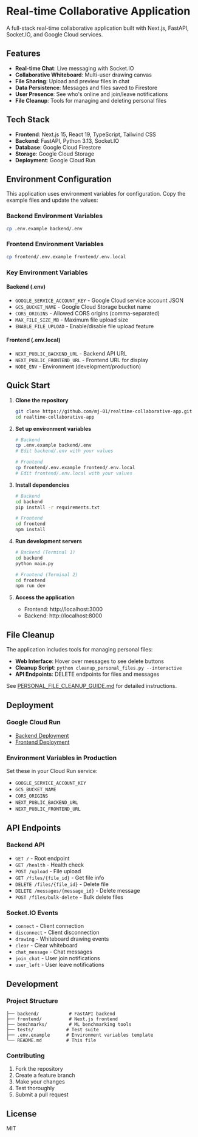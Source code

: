 # Real-time Collaborative Application

A full-stack real-time collaborative application built with Next.js, FastAPI, Socket.IO, and Google Cloud services.

## Features

- **Real-time Chat**: Live messaging with Socket.IO
- **Collaborative Whiteboard**: Multi-user drawing canvas
- **File Sharing**: Upload and preview files in chat
- **Data Persistence**: Messages and files saved to Firestore
- **User Presence**: See who's online and join/leave notifications
- **File Cleanup**: Tools for managing and deleting personal files

## Tech Stack

- **Frontend**: Next.js 15, React 19, TypeScript, Tailwind CSS
- **Backend**: FastAPI, Python 3.13, Socket.IO
- **Database**: Google Cloud Firestore
- **Storage**: Google Cloud Storage
- **Deployment**: Google Cloud Run

## Environment Configuration

This application uses environment variables for configuration. Copy the example files and update the values:

### Backend Environment Variables
```bash
cp .env.example backend/.env
```

### Frontend Environment Variables
```bash
cp frontend/.env.example frontend/.env.local
```

### Key Environment Variables

#### Backend (.env)
- `GOOGLE_SERVICE_ACCOUNT_KEY` - Google Cloud service account JSON
- `GCS_BUCKET_NAME` - Google Cloud Storage bucket name
- `CORS_ORIGINS` - Allowed CORS origins (comma-separated)
- `MAX_FILE_SIZE_MB` - Maximum file upload size
- `ENABLE_FILE_UPLOAD` - Enable/disable file upload feature

#### Frontend (.env.local)
- `NEXT_PUBLIC_BACKEND_URL` - Backend API URL
- `NEXT_PUBLIC_FRONTEND_URL` - Frontend URL for display
- `NODE_ENV` - Environment (development/production)

## Quick Start

1. **Clone the repository**
   ```bash
   git clone https://github.com/mj-01/realtime-collaborative-app.git
   cd realtime-collaborative-app
   ```

2. **Set up environment variables**
   ```bash
   # Backend
   cp .env.example backend/.env
   # Edit backend/.env with your values
   
   # Frontend
   cp frontend/.env.example frontend/.env.local
   # Edit frontend/.env.local with your values
   ```

3. **Install dependencies**
   ```bash
   # Backend
   cd backend
   pip install -r requirements.txt
   
   # Frontend
   cd frontend
   npm install
   ```

4. **Run development servers**
   ```bash
   # Backend (Terminal 1)
   cd backend
   python main.py
   
   # Frontend (Terminal 2)
   cd frontend
   npm run dev
   ```

5. **Access the application**
   - Frontend: http://localhost:3000
   - Backend: http://localhost:8000

## File Cleanup

The application includes tools for managing personal files:

- **Web Interface**: Hover over messages to see delete buttons
- **Cleanup Script**: `python cleanup_personal_files.py --interactive`
- **API Endpoints**: DELETE endpoints for files and messages

See [PERSONAL_FILE_CLEANUP_GUIDE.md](PERSONAL_FILE_CLEANUP_GUIDE.md) for detailed instructions.

## Deployment

### Google Cloud Run
- [Backend Deployment](backend/DEPLOYMENT.md)
- [Frontend Deployment](FRONTEND_DEPLOYMENT.md)

### Environment Variables in Production
Set these in your Cloud Run service:
- `GOOGLE_SERVICE_ACCOUNT_KEY`
- `GCS_BUCKET_NAME`
- `CORS_ORIGINS`
- `NEXT_PUBLIC_BACKEND_URL`
- `NEXT_PUBLIC_FRONTEND_URL`

## API Endpoints

### Backend API
- `GET /` - Root endpoint
- `GET /health` - Health check
- `POST /upload` - File upload
- `GET /files/{file_id}` - Get file info
- `DELETE /files/{file_id}` - Delete file
- `DELETE /messages/{message_id}` - Delete message
- `POST /files/bulk-delete` - Bulk delete files

### Socket.IO Events
- `connect` - Client connection
- `disconnect` - Client disconnection
- `drawing` - Whiteboard drawing events
- `clear` - Clear whiteboard
- `chat_message` - Chat messages
- `join_chat` - User join notifications
- `user_left` - User leave notifications

## Development

### Project Structure
```
├── backend/           # FastAPI backend
├── frontend/          # Next.js frontend
├── benchmarks/        # ML benchmarking tools
├── tests/            # Test suite
├── .env.example      # Environment variables template
└── README.md         # This file
```

### Contributing
1. Fork the repository
2. Create a feature branch
3. Make your changes
4. Test thoroughly
5. Submit a pull request

## License

MIT
